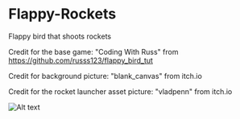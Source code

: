 # Flappy-Rockets
Flappy bird that shoots rockets

Credit for the base game: "Coding With Russ" from https://github.com/russs123/flappy_bird_tut

Credit for background picture: "blank_canvas" from itch.io

Credit for the rocket launcher asset picture: "vladpenn" from itch.io

![Alt text](flappygif.gif)
